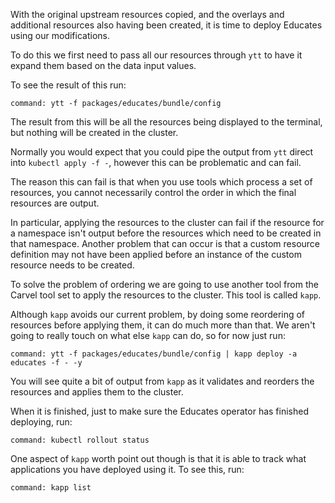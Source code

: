 With the original upstream resources copied, and the overlays and additional
resources also having been created, it is time to deploy Educates using our
modifications.

To do this we first need to pass all our resources through ``ytt`` to have it
expand them based on the data input values.

To see the result of this run:

```terminal:execute
command: ytt -f packages/educates/bundle/config
```

The result from this will be all the resources being displayed to the terminal,
but nothing will be created in the cluster.

Normally you would expect that you could pipe the output from ``ytt`` direct
into ``kubectl apply -f -``, however this can be problematic and can fail.

The reason this can fail is that when you use tools which process a set of
resources, you cannot necessarily control the order in which the final
resources are output.

In particular, applying the resources to the cluster can fail if the resource
for a namespace isn't output before the resources which need to be created in
that namespace. Another problem that can occur is that a custom resource
definition may not have been applied before an instance of the custom resource
needs to be created.

To solve the problem of ordering we are going to use another tool from the
Carvel tool set to apply the resources to the cluster. This tool is called
``kapp``.

Although ``kapp`` avoids our current problem, by doing some reordering of
resources before applying them, it can do much more than that. We aren't
going to really touch on what else ``kapp`` can do, so for now just run:

```terminal:execute
command: ytt -f packages/educates/bundle/config | kapp deploy -a educates -f - -y
```

You will see quite a bit of output from ``kapp`` as it validates and reorders
the resources and applies them to the cluster.

When it is finished, just to make sure the Educates operator has finished
deploying, run:

```terminal:execute
command: kubectl rollout status 
```

One aspect of ``kapp`` worth point out though is that it is able to track
what applications you have deployed using it. To see this, run:

```terminal:execute
command: kapp list
```

